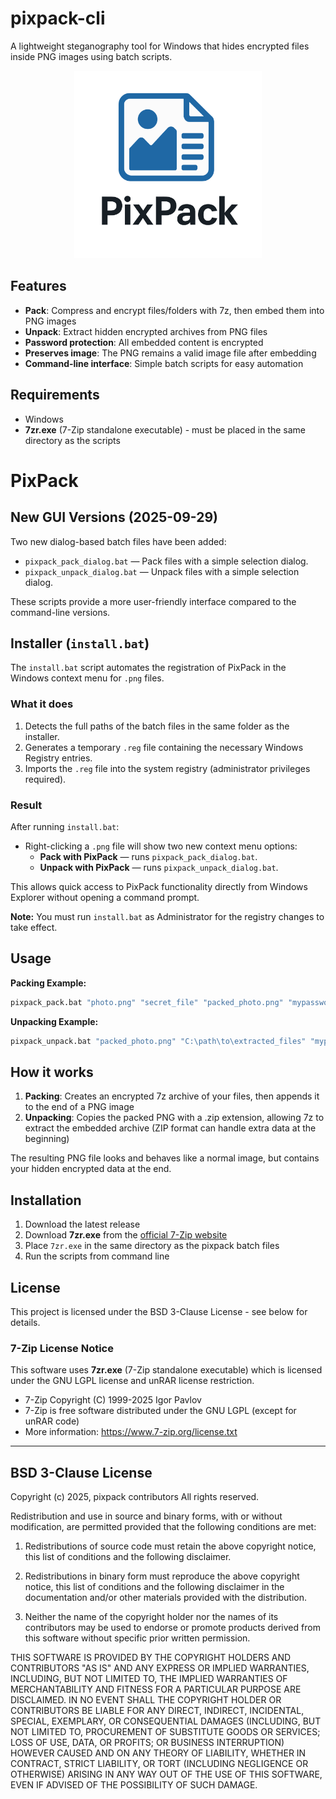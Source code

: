 # pixpack-cli
A lightweight steganography tool for Windows that hides encrypted files inside PNG images using batch scripts.

<div align="center">
  <img src="https://github.com/BitPackTools/pixpack-cli/blob/main/logo/logo.png" alt="PixPack Logo" width="300">
</div>


## Features

- **Pack**: Compress and encrypt files/folders with 7z, then embed them into PNG images
- **Unpack**: Extract hidden encrypted archives from PNG files
- **Password protection**: All embedded content is encrypted
- **Preserves image**: The PNG remains a valid image file after embedding
- **Command-line interface**: Simple batch scripts for easy automation

## Requirements

- Windows
- **7zr.exe** (7-Zip standalone executable) - must be placed in the same directory as the scripts

# PixPack

## New GUI Versions (2025-09-29)

Two new dialog-based batch files have been added:

- `pixpack_pack_dialog.bat` — Pack files with a simple selection dialog.  
- `pixpack_unpack_dialog.bat` — Unpack files with a simple selection dialog.  

These scripts provide a more user-friendly interface compared to the command-line versions.

## Installer (`install.bat`)

The `install.bat` script automates the registration of PixPack in the Windows context menu for `.png` files.

### What it does

1. Detects the full paths of the batch files in the same folder as the installer.  
2. Generates a temporary `.reg` file containing the necessary Windows Registry entries.  
3. Imports the `.reg` file into the system registry (administrator privileges required).

### Result

After running `install.bat`:

- Right-clicking a `.png` file will show two new context menu options:  
  - **Pack with PixPack** — runs `pixpack_pack_dialog.bat`.  
  - **Unpack with PixPack** — runs `pixpack_unpack_dialog.bat`.

This allows quick access to PixPack functionality directly from Windows Explorer without opening a command prompt.

**Note:** You must run `install.bat` as Administrator for the registry changes to take effect.


## Usage

**Packing Example:**
```cmd
pixpack_pack.bat "photo.png" "secret_file" "packed_photo.png" "mypassword123"
```

**Unpacking Example:**
```cmd
pixpack_unpack.bat "packed_photo.png" "C:\path\to\extracted_files" "mypassword123"
```

## How it works

1. **Packing**: Creates an encrypted 7z archive of your files, then appends it to the end of a PNG image
2. **Unpacking**: Copies the packed PNG with a .zip extension, allowing 7z to extract the embedded archive (ZIP format can handle extra data at the beginning)

The resulting PNG file looks and behaves like a normal image, but contains your hidden encrypted data at the end.

## Installation

1. Download the latest release
2. Download **7zr.exe** from the [official 7-Zip website](https://www.7-zip.org/download.html)
3. Place `7zr.exe` in the same directory as the pixpack batch files
4. Run the scripts from command line

## License

This project is licensed under the BSD 3-Clause License - see below for details.

### 7-Zip License Notice

This software uses **7zr.exe** (7-Zip standalone executable) which is licensed under the GNU LGPL license and unRAR license restriction. 

- 7-Zip Copyright (C) 1999-2025 Igor Pavlov
- 7-Zip is free software distributed under the GNU LGPL (except for unRAR code)
- More information: https://www.7-zip.org/license.txt

---

## BSD 3-Clause License

Copyright (c) 2025, pixpack contributors
All rights reserved.

Redistribution and use in source and binary forms, with or without
modification, are permitted provided that the following conditions are met:

1. Redistributions of source code must retain the above copyright notice, this
   list of conditions and the following disclaimer.

2. Redistributions in binary form must reproduce the above copyright notice,
   this list of conditions and the following disclaimer in the documentation
   and/or other materials provided with the distribution.

3. Neither the name of the copyright holder nor the names of its
   contributors may be used to endorse or promote products derived from
   this software without specific prior written permission.

THIS SOFTWARE IS PROVIDED BY THE COPYRIGHT HOLDERS AND CONTRIBUTORS "AS IS"
AND ANY EXPRESS OR IMPLIED WARRANTIES, INCLUDING, BUT NOT LIMITED TO, THE
IMPLIED WARRANTIES OF MERCHANTABILITY AND FITNESS FOR A PARTICULAR PURPOSE ARE
DISCLAIMED. IN NO EVENT SHALL THE COPYRIGHT HOLDER OR CONTRIBUTORS BE LIABLE
FOR ANY DIRECT, INDIRECT, INCIDENTAL, SPECIAL, EXEMPLARY, OR CONSEQUENTIAL
DAMAGES (INCLUDING, BUT NOT LIMITED TO, PROCUREMENT OF SUBSTITUTE GOODS OR
SERVICES; LOSS OF USE, DATA, OR PROFITS; OR BUSINESS INTERRUPTION) HOWEVER
CAUSED AND ON ANY THEORY OF LIABILITY, WHETHER IN CONTRACT, STRICT LIABILITY,
OR TORT (INCLUDING NEGLIGENCE OR OTHERWISE) ARISING IN ANY WAY OUT OF THE USE
OF THIS SOFTWARE, EVEN IF ADVISED OF THE POSSIBILITY OF SUCH DAMAGE.
